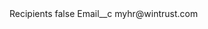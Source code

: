 <?xml version="1.0" encoding="UTF-8"?>
<CustomMetadata xmlns="http://soap.sforce.com/2006/04/metadata" xmlns:xsi="http://www.w3.org/2001/XMLSchema-instance" xmlns:xsd="http://www.w3.org/2001/XMLSchema">
    <label>Recipients</label>
    <protected>false</protected>
    <values>
        <field>Email__c</field>
        <value xsi:type="xsd:string">myhr@wintrust.com</value>
    </values>
</CustomMetadata>
